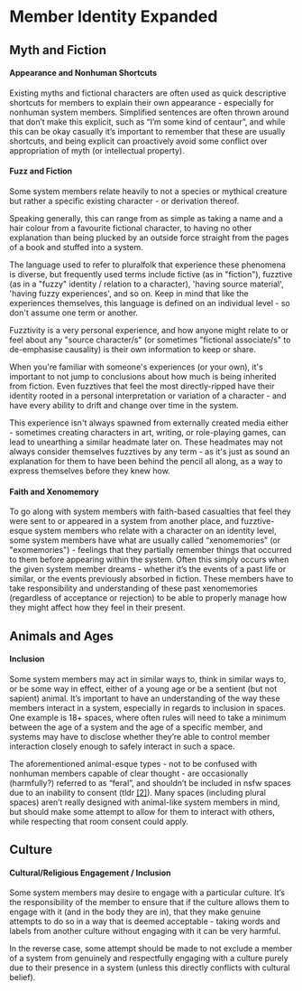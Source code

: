 # Member Identity Expanded

## Myth and Fiction

#### Appearance and Nonhuman Shortcuts

Existing myths and fictional characters are often used as quick descriptive shortcuts for members to explain their own appearance - especially for nonhuman system members. Simplified sentences are often thrown around that don’t make this explicit, such as “I’m some kind of centaur”, and while this can be okay casually it’s important to remember that these are usually shortcuts, and being explicit can proactively avoid some conflict over appropriation of myth (or intellectual property).


#### Fuzz and Fiction

Some system members relate heavily to not a species or mythical creature but rather a specific existing character - or derivation thereof.

Speaking generally, this can range from as simple as taking a name and a hair colour from a favourite fictional character, to having no other explanation than being plucked by an outside force straight from the pages of a book and stuffed into a system.

The language used to refer to pluralfolk that experience these phenomena is diverse, but frequently used terms include fictive (as in "fiction"), fuzztive (as in a "fuzzy" identity / relation to a character), 'having source material', 'having fuzzy experiences', and so on. Keep in mind that like the experiences themselves, this language is defined on an individual level - so don't assume one term or another.

Fuzztivity is a very personal experience, and how anyone might relate to or feel about any "source character/s" (or sometimes "fictional associate/s" to de-emphasise causality) is their own information to keep or share.

When you're familiar with someone's experiences (or your own), it's important to not jump to conclusions about how much is being inherited from fiction. Even fuzztives that feel the most directly-ripped have their identity rooted in a personal interpretation or variation of a character - and have every ability to drift and change over time in the system.

This experience isn't always spawned from externally created media either - sometimes creating characters in art, writing, or role-playing games, can lead to unearthing a similar headmate later on. These headmates may not always consider themselves fuzztives by any term - as it's just as sound an explanation for them to have been behind the pencil all along, as a way to express themselves before they knew how.

#### Faith and Xenomemory

To go along with system members with faith-based casualties that feel they were sent to or appeared in a system from another place, and fuzztive-esque system members who relate with a character on an identity level, some system members have what are usually called “xenomemories” (or "exomemories") - feelings that they partially remember things that occurred to them before appearing within the system. Often this simply occurs when the given system member dreams - whether it’s the events of a past life or similar, or the events previously absorbed in fiction. These members have to take responsibility and understanding of these past xenomemories (regardless of acceptance or rejection) to be able to properly manage how they might affect how they feel in their present.


## Animals and Ages

#### Inclusion

Some system members may act in similar ways to, think in similar ways to, or be some way in effect, either of a young age or be a sentient (but not sapient) animal. It’s important to have an understanding of the way these members interact in a system, especially in regards to inclusion in spaces. One example is 18+ spaces, where often rules will need to take a minimum between the age of a system and the age of a specific member, and systems may have to disclose whether they’re able to control member interaction closely enough to safely interact in such a space. 

The aforementioned animal-esque types - not to be confused with nonhuman members capable of clear thought - are occasionally (harmfully?) referred to as “feral”, and shouldn’t be included in nsfw spaces due to an inability to consent (tldr [[2]](https://knowyourmeme.com/memes/harkness-test)). Many spaces (including plural spaces) aren’t really designed with animal-like system members in mind, but should make some attempt to allow for them to interact with others, while respecting that room consent could apply.


## Culture

#### Cultural/Religious Engagement / Inclusion

Some system members may desire to engage with a particular culture. It’s the responsibility of the member to ensure that if the culture allows them to engage with it (and in the body they are in), that they make genuine attempts to do so in a way that is deemed acceptable - taking words and labels from another culture without engaging with it can be very harmful.

In the reverse case, some attempt should be made to not exclude a member of a system from genuinely and respectfully engaging with a culture purely due to their presence in a system (unless this directly conflicts with cultural belief). 
